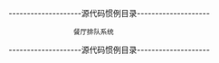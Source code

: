--------------------源代码惯例目录--------------------
                    
                    
                    
                    
                    餐厅排队系统
                    
                    
                    
                    
                    
--------------------源代码惯例目录--------------------
